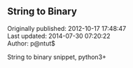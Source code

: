 ## String to Binary  
Originally published: 2012-10-17 17:48:47  
Last updated: 2014-07-30 07:20:22  
Author: p@ntut$   
  
String to binary snippet, python3+
